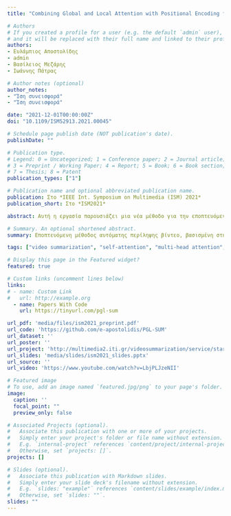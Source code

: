 ```yaml
---
title: "Combining Global and Local Attention with Positional Encoding for Video Summarization"

# Authors
# If you created a profile for a user (e.g. the default `admin` user), write the username (folder name) here 
# and it will be replaced with their full name and linked to their profile.
authors:
- Ευλάμπιος Αποστολίδης
- admin
- Βασίλειος Μεζάρης
- Ιωάννης Πάτρας

# Author notes (optional)
author_notes:
- "Ίση συνεισφορά"
- "Ίση συνεισφορά"

date: "2021-12-01T00:00:00Z"
doi: "10.1109/ISM52913.2021.00045"

# Schedule page publish date (NOT publication's date).
publishDate: ""

# Publication type.
# Legend: 0 = Uncategorized; 1 = Conference paper; 2 = Journal article;
# 3 = Preprint / Working Paper; 4 = Report; 5 = Book; 6 = Book section;
# 7 = Thesis; 8 = Patent
publication_types: ["1"]

# Publication name and optional abbreviated publication name.
publication: Στο *IEEE Int. Symposium on Multimedia (ISM) 2021*
publication_short: Στο *ISM2021*

abstract: Αυτή η εργασία παρουσιάζει μια νέα μέθοδο για την εποπτευόμενη δημιουργία περιλήψεων βίντεο. Για να ξεπεραστούν τα μειονεκτήματα υφιστάμενων αρχιτεκτονικών δημιουργίας περιλήψεων που βασίζονται σε RNNs, σχετικά με τη μοντελοποίηση των εξαρτήσεων μεγάλης εμβέλειας των καρέ και την ικανότητα παραλληλοποίησης της εκπαίδευσης, το αναπτυγμένο μοντέλο βασίζεται στη χρήση μηχανισμών αυτοπροσοχής για την εκτίμηση της σημασίας των καρέ του βίντεο. Σε αντίθεση με προηγούμενες προσεγγίσεις δημιουργίας περιλήψεων που βασίζονται στην αυτοπροσοχή για να μοντελοποιούν τις εξαρτήσεις των καρέ παρατηρώντας ολόκληρη την αλληλουχία καρέ, η μέθοδός μας συνδυάζει καθολικούς και τοπικούς μηχανισμούς αυτοπροσοχής πολλαπλών κεφαλών για να ανακαλύψει διαφορετικές μοντελοποιήσεις των εξαρτήσεων των καρέ σε διαφορετικά επίπεδα λεπτομέρειας. Επιπλέον, οι χρησιμοποιούμενοι μηχανισμοί αυτοπροσοχής ενσωματώνουν ένα δομικό στοιχείο που κωδικοποιεί τη χρονική θέση των καρέ - μείζονος σημασίας κατά την παραγωγή μιας σύνοψης. Πειράματα σε δύο σύνολα δεδομένων (SumMe και TVSum) καταδεικνύουν την αποτελεσματικότητα του προτεινόμενου μοντέλου σε σύγκριση με τις υπάρχουσες μεθόδους αυτοπροσοχής και την ανταγωνιστικότητά του έναντι άλλων state-of-the-art εποπτευόμενων προσεγγίσεων δημιουργίας περιλήψεων. Μια μελέτη αφαίρεσης που εστιάζει στα κύρια προτεινόμενα δομικά στοιχεία, ειδικότερα τη χρήση καθολικών και τοπικών μηχανισμών αυτοπροσοχής πολλαπλών κεφαλών σε συνεργασία με ένα τμήμα κωδικοποίησης της απόλυτης θέσης, δείχνει τη σχετική συνεισφορά τους στη συνολική απόδοση.

# Summary. An optional shortened abstract.
summary: Εποπτευόμενη μέθοδος αυτόματης περίληψης βίντεο, βασισμένη στην αυτοπροσοχή.

tags: ["video summarization", "self-attention", "multi-head attention", "positional encoding", "supervised learning"]

# Display this page in the Featured widget?
featured: true

# Custom links (uncomment lines below)
links:
# - name: Custom Link
#   url: http://example.org
  - name: Papers With Code
    url: https://tinyurl.com/pgl-sum

url_pdf: 'media/files/ism2021_preprint.pdf'
url_code: 'https://github.com/e-apostolidis/PGL-SUM'
url_dataset: ''
url_poster: ''
url_project: 'http://multimedia2.iti.gr/videosummarization/service/start.html'
url_slides: 'media/slides/ism2021_slides.pptx'
url_source: ''
url_video: 'https://www.youtube.com/watch?v=LbjPLJzeNII'

# Featured image
# To use, add an image named `featured.jpg/png` to your page's folder. 
image:
  caption: ''
  focal_point: ""
  preview_only: false

# Associated Projects (optional).
#   Associate this publication with one or more of your projects.
#   Simply enter your project's folder or file name without extension.
#   E.g. `internal-project` references `content/project/internal-project/index.md`.
#   Otherwise, set `projects: []`.
projects: []

# Slides (optional).
#   Associate this publication with Markdown slides.
#   Simply enter your slide deck's filename without extension.
#   E.g. `slides: "example"` references `content/slides/example/index.md`.
#   Otherwise, set `slides: ""`.
slides: ""
---
```

